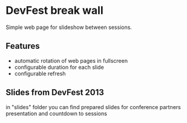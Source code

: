 # DevFest break wall
Simple web page for slideshow between sessions.

## Features
- automatic rotation of web pages in fullscreen
- configurable duration for each slide
- configurable refresh

## Slides from DevFest 2013
in "slides" folder you can find prepared slides for conference partners presentation and countdown to sessions
